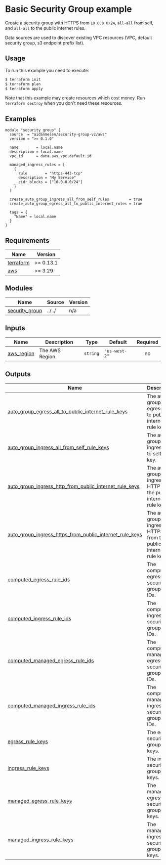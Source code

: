 # Basic Security Group example

Create a security group with HTTPS from `10.0.0.0/24`, `all-all` from self, and `all-all` to the public internet rules.

Data sources are used to discover existing VPC resources (VPC, default security group, s3 endpoint prefix list).

## Usage

To run this example you need to execute:

```bash
$ terraform init
$ terraform plan
$ terraform apply
```

Note that this example may create resources which cost money. Run `terraform destroy` when you don't need these resources.

<!-- BEGINNING OF PRE-COMMIT-TERRAFORM DOCS HOOK -->

## Examples

```hcl
module "security_group" {
  source  = "aidanmelen/security-group-v2/aws"
  version = ">= 0.1.0"

  name        = local.name
  description = local.name
  vpc_id      = data.aws_vpc.default.id

  managed_ingress_rules = [
    {
      rule        = "https-443-tcp"
      description = "My Service"
      cidr_blocks = ["10.0.0.0/24"]
    }
  ]

  create_auto_group_ingress_all_from_self_rules         = true
  create_auto_group_egress_all_to_public_internet_rules = true

  tags = {
    "Name" = local.name
  }
}
```

## Requirements

| Name | Version |
|------|---------|
| <a name="requirement_terraform"></a> [terraform](#requirement\_terraform) | >= 0.13.1 |
| <a name="requirement_aws"></a> [aws](#requirement\_aws) | >= 3.29 |
## Modules

| Name | Source | Version |
|------|--------|---------|
| <a name="module_security_group"></a> [security\_group](#module\_security\_group) | ../../ | n/a |
## Inputs

| Name | Description | Type | Default | Required |
|------|-------------|------|---------|:--------:|
| <a name="input_aws_region"></a> [aws\_region](#input\_aws\_region) | The AWS Region. | `string` | `"us-west-2"` | no |
## Outputs

| Name | Description |
|------|-------------|
| <a name="output_auto_group_egress_all_to_public_internet_rule_keys"></a> [auto\_group\_egress\_all\_to\_public\_internet\_rule\_keys](#output\_auto\_group\_egress\_all\_to\_public\_internet\_rule\_keys) | The auto group egress all to public internet rule keys. |
| <a name="output_auto_group_ingress_all_from_self_rule_keys"></a> [auto\_group\_ingress\_all\_from\_self\_rule\_keys](#output\_auto\_group\_ingress\_all\_from\_self\_rule\_keys) | The auto group ingress all to self rule key. |
| <a name="output_auto_group_ingress_http_from_public_internet_rule_keys"></a> [auto\_group\_ingress\_http\_from\_public\_internet\_rule\_keys](#output\_auto\_group\_ingress\_http\_from\_public\_internet\_rule\_keys) | The auto group ingress HTTP from the public internet rule keys. |
| <a name="output_auto_group_ingress_https_from_public_internet_rule_keys"></a> [auto\_group\_ingress\_https\_from\_public\_internet\_rule\_keys](#output\_auto\_group\_ingress\_https\_from\_public\_internet\_rule\_keys) | The auto group ingress HTTPS from the public internet rule keys. |
| <a name="output_computed_egress_rule_ids"></a> [computed\_egress\_rule\_ids](#output\_computed\_egress\_rule\_ids) | The computed egress security group rule IDs. |
| <a name="output_computed_ingress_rule_ids"></a> [computed\_ingress\_rule\_ids](#output\_computed\_ingress\_rule\_ids) | The computed ingress security group rule IDs. |
| <a name="output_computed_managed_egress_rule_ids"></a> [computed\_managed\_egress\_rule\_ids](#output\_computed\_managed\_egress\_rule\_ids) | The computed managed egress security group rule IDs. |
| <a name="output_computed_managed_ingress_rule_ids"></a> [computed\_managed\_ingress\_rule\_ids](#output\_computed\_managed\_ingress\_rule\_ids) | The computed managed ingress security group rule IDs. |
| <a name="output_egress_rule_keys"></a> [egress\_rule\_keys](#output\_egress\_rule\_keys) | The egress security group rule keys. |
| <a name="output_ingress_rule_keys"></a> [ingress\_rule\_keys](#output\_ingress\_rule\_keys) | The ingress security group rule keys. |
| <a name="output_managed_egress_rule_keys"></a> [managed\_egress\_rule\_keys](#output\_managed\_egress\_rule\_keys) | The managed egress security group rule keys. |
| <a name="output_managed_ingress_rule_keys"></a> [managed\_ingress\_rule\_keys](#output\_managed\_ingress\_rule\_keys) | The managed ingress security group rule keys. |
<!-- END OF PRE-COMMIT-TERRAFORM DOCS HOOK -->
